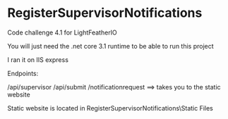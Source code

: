 # RegisterSupervisorNotifications
Code challenge 4.1 for LightFeatherIO

You will just need the .net core 3.1 runtime to be able to run this project

I ran it on IIS express

Endpoints:

/api/supervisor
/api/submit
/notificationrequest ==> takes you to the static website


Static website is located in RegisterSupervisorNotifications\Static Files

